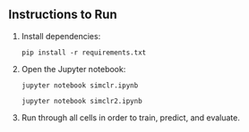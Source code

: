 
## Instructions to Run
1. Install dependencies:
    ```
    pip install -r requirements.txt
    ```

2. Open the Jupyter notebook:
    ```
    jupyter notebook simclr.ipynb
    ```

    ```
    jupyter notebook simclr2.ipynb

3. Run through all cells in order to train, predict, and evaluate.
